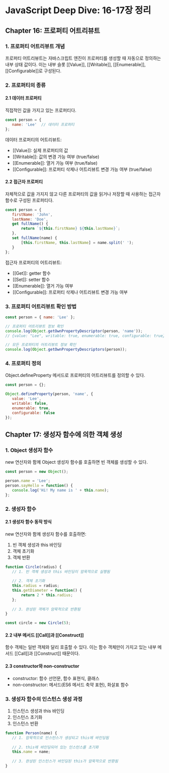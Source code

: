 # JavaScript Deep Dive: 16-17장 정리

## Chapter 16: 프로퍼티 어트리뷰트

### 1. 프로퍼티 어트리뷰트 개념
프로퍼티 어트리뷰트는 자바스크립트 엔진이 프로퍼티를 생성할 때 자동으로 정의하는 내부 상태 값이다. 이는 내부 슬롯 [[Value]], [[Writable]], [[Enumerable]], [[Configurable]]로 구성된다.

### 2. 프로퍼티의 종류

#### 2.1 데이터 프로퍼티
직접적인 값을 가지고 있는 프로퍼티다.

```javascript
const person = {
   name: 'Lee'  // 데이터 프로퍼티
};
```

데이터 프로퍼티의 어트리뷰트:
- [[Value]]: 실제 프로퍼티의 값
- [[Writable]]: 값의 변경 가능 여부 (true/false)
- [[Enumerable]]: 열거 가능 여부 (true/false)
- [[Configurable]]: 프로퍼티 삭제나 어트리뷰트 변경 가능 여부 (true/false)

#### 2.2 접근자 프로퍼티
자체적으로 값을 가지지 않고 다른 프로퍼티의 값을 읽거나 저장할 때 사용하는 접근자 함수로 구성된 프로퍼티다.

```javascript
const person = {
   firstName: 'John',
   lastName: 'Doe',
   get fullName() {
       return `${this.firstName} ${this.lastName}`;
   },
   set fullName(name) {
       [this.firstName, this.lastName] = name.split(' ');
   }
};
```

접근자 프로퍼티의 어트리뷰트:
- [[Get]]: getter 함수
- [[Set]]: setter 함수
- [[Enumerable]]: 열거 가능 여부
- [[Configurable]]: 프로퍼티 삭제나 어트리뷰트 변경 가능 여부

### 3. 프로퍼티 어트리뷰트 확인 방법

```javascript
const person = { name: 'Lee' };

// 프로퍼티 어트리뷰트 정보 확인
console.log(Object.getOwnPropertyDescriptor(person, 'name'));
// {value: "Lee", writable: true, enumerable: true, configurable: true}

// 모든 프로퍼티의 어트리뷰트 정보 확인
console.log(Object.getOwnPropertyDescriptors(person));
```

### 4. 프로퍼티 정의

Object.defineProperty 메서드로 프로퍼티의 어트리뷰트를 정의할 수 있다.

```javascript
const person = {};

Object.defineProperty(person, 'name', {
   value: 'Lee',
   writable: false,
   enumerable: true,
   configurable: false
});
```

## Chapter 17: 생성자 함수에 의한 객체 생성

### 1. Object 생성자 함수

new 연산자와 함께 Object 생성자 함수를 호출하면 빈 객체를 생성할 수 있다.

```javascript
const person = new Object();

person.name = 'Lee';
person.sayHello = function() {
   console.log('Hi! My name is ' + this.name);
};
```

### 2. 생성자 함수

#### 2.1 생성자 함수 동작 방식
new 연산자와 함께 생성자 함수를 호출하면:
1. 빈 객체 생성과 this 바인딩
2. 객체 초기화
3. 객체 반환

```javascript
function Circle(radius) {
   // 1. 빈 객체 생성과 this 바인딩이 암묵적으로 실행됨
   
   // 2. 객체 초기화
   this.radius = radius;
   this.getDiameter = function() {
       return 2 * this.radius;
   };
   
   // 3. 완성된 객체가 암묵적으로 반환됨
}

const circle = new Circle(5);
```

#### 2.2 내부 메서드 [[Call]]과 [[Construct]]
함수 객체는 일반 객체와 달리 호출할 수 있다. 이는 함수 객체만이 가지고 있는 내부 메서드 [[Call]]과 [[Construct]] 때문이다.

#### 2.3 constructor와 non-constructor
- constructor: 함수 선언문, 함수 표현식, 클래스
- non-constructor: 메서드(ES6 메서드 축약 표현), 화살표 함수

### 3. 생성자 함수의 인스턴스 생성 과정

1. 인스턴스 생성과 this 바인딩
2. 인스턴스 초기화
3. 인스턴스 반환

```javascript
function Person(name) {
   // 1. 암묵적으로 인스턴스가 생성되고 this에 바인딩됨
   
   // 2. this에 바인딩되어 있는 인스턴스를 초기화
   this.name = name;
   
   // 3. 완성된 인스턴스가 바인딩된 this가 암묵적으로 반환됨
}
```


```
